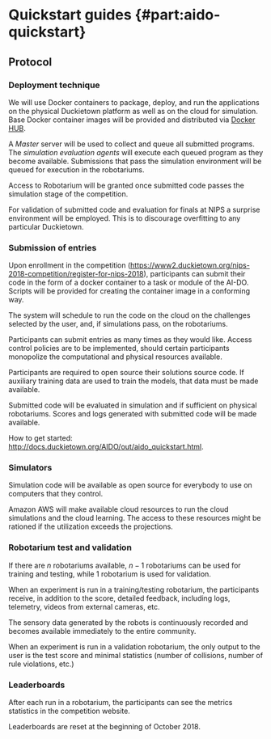 # Quickstart guides {#part:aido-quickstart}


## Protocol

### Deployment technique

We will use Docker containers to package, deploy, and run the applications on the physical Duckietown platform as well as on the cloud for simulation. Base Docker container images will be provided and distributed via [Docker HUB][dockerhub].

[dockerhub]: https://hub.docker.com/r/duckietown/

A *Master* server will be used to collect and queue all submitted programs. The *simulation evaluation agents* will execute each queued program as they become available. Submissions that pass the simulation environment will be queued for execution in the robotariums.

<!-- <div figure-id="fig:dockerflow">
\input{dockerflow.tex}
<figcaption>Submission, Deployment, and Execution Flow
</figcaption>
</div> -->

Access to Robotarium will be granted once submitted code passes the simulation stage of the competition.


For validation of submitted code and evaluation for finals at NIPS a surprise environment will be employed. This is to discourage overfitting to any particular Duckietown.


### Submission of entries

Upon enrollment in the competition (https://www2.duckietown.org/nips-2018-competition/register-for-nips-2018), participants can submit their code in the form of a docker container to a task or module of the AI-DO. Scripts will be provided for creating the container image in a conforming way.

The system will schedule to run the code on the cloud on the challenges selected by the user, and, if simulations pass, on the robotariums.

Participants can submit entries as many times as they would like. Access control policies are to be implemented, should certain participants monopolize the computational and physical resources available.

Participants are required to open source their solutions source code. If auxiliary training data are used to train the models, that data must be made available.

Submitted code will be evaluated in simulation and if sufficient on physical robotariums. Scores and logs generated with submitted code will be made available.

How to get started: http://docs.duckietown.org/AIDO/out/aido_quickstart.html.

### Simulators

Simulation code will be available as open source for everybody to use on computers that they control.

Amazon AWS will make available cloud resources to run the cloud simulations and the cloud learning. The access to these resources might be rationed if the utilization exceeds the projections.

### Robotarium test and validation

If there are $n$ robotariums available, $n-1$ robotariums can be used for training and testing, while 1 robotarium is used for validation.

When an experiment is run in a training/testing robotarium, the participants receive, in addition to the score, detailed feedback, including logs, telemetry, videos from external cameras, etc.

The sensory data generated by the robots is continuously recorded and becomes available immediately to the entire community.

When an experiment is run in a validation robotarium, the only output to the user is the test score and minimal statistics (number of collisions, number of rule violations, etc.)

### Leaderboards

After each run in a robotarium, the participants can see the metrics statistics in the competition website.

Leaderboards are reset at the beginning of October 2018.
